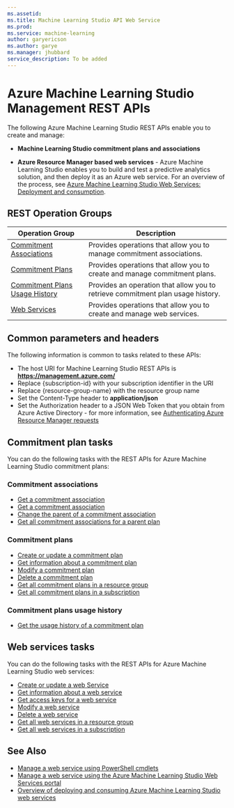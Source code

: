 ```yaml
---
ms.assetid: 
ms.title: Machine Learning Studio API Web Service
ms.prod: 
ms.service: machine-learning
author: garyericson
ms.author: garye
ms.manager: jhubbard
service_description: To be added
---
```


# Azure Machine Learning Studio Management REST APIs

<!--
Microsoft Azure Machine Learning Studio enables you to build and test a predictive analytics solution, and then deploy it as an Azure web service. 
For an overview of the process, see [Azure Machine Learning Studio Web Services: Deployment and consumption](/azure/machine-learning/studio/deploy-consume-web-service-guide).

The following Microsoft Azure Machine Learning Studio REST APIs enable you to create and manage Azure Resource Manager based web services, as well as Machine Learning Studio commitment plans and associations.
-->

The following Azure Machine Learning Studio REST APIs enable you to create and manage:

- **Machine Learning Studio commitment plans and associations**

- **Azure Resource Manager based web services** - Azure Machine Learning Studio enables you to build and test a predictive analytics solution, and then deploy it as an Azure web service. 
For an overview of the process, see [Azure Machine Learning Studio Web Services: Deployment and consumption](/azure/machine-learning/studio/deploy-consume-web-service-guide).


<!--
For information common to all these APIs, see [Common parameters and headers](common-parameters-headers.md)
-->

## REST Operation Groups

| Operation Group | Description |
|-----------------|-------------|
|  [Commitment Associations](~/docs-ref-autogen/machinelearning/commitmentassociations.json) | Provides operations that allow you to manage commitment associations. |
|  [Commitment Plans](~/docs-ref-autogen/machinelearning/commitmentplans.json) | Provides operations that allow you to create and manage commitment plans. |
|  [Commitment Plans Usage History](~/docs-ref-autogen/machinelearning/usagehistory.json) | Provides an operation that allow you to retrieve commitment plan usage history. |
|  [Web Services](~/docs-ref-autogen/machinelearning/webservices.json) | Provides operations that allow you to create and manage web services. |

## Common parameters and headers

The following information is common to tasks related to these APIs:

- The host URI for Machine Learning Studio REST APIs is **https://management.azure.com/**
- Replace {subscription-id} with your subscription identifier in the URI
- Replace {resource-group-name} with the resource group name
- Set the Content-Type header to **application/json**
- Set the Authorization header to a JSON Web Token that you obtain from Azure Active Directory - 
  for more information, see [Authenticating Azure Resource Manager requests](https://msdn.microsoft.com/library/azure/dn790557.aspx)

## Commitment plan tasks
You can do the following tasks with the REST APIs for Azure Machine Learning Studio commitment plans:

### Commitment associations
- [Get a commitment association](~/docs-ref-autogen/machinelearning/commitmentassociations.json#CommitmentAssociations_Get)
- [Get a commitment association](~/docs-ref-autogen/machinelearning/commitmentassociations.json/Get)
- [Change the parent of a commitment association](~/docs-ref-autogen/machinelearning/commitmentassociations.json#CommitmentAssociations_Move)
- [Get all commitment associations for a parent plan](~/docs-ref-autogen/machinelearning/commitmentassociations.json#CommitmentAssociations_List)

### Commitment plans
- [Create or update a commitment plan](~/docs-ref-autogen/machinelearning/commitmentplans.json#CommitmentPlans_CreateOrUpdate)
- [Get information about a commitment plan](~/docs-ref-autogen/machinelearning/commitmentplans.json#CommitmentPlans_Get)
- [Modify a commitment plan](~/docs-ref-autogen/machinelearning/commitmentplans.json#CommitmentPlans_Patch)
- [Delete a commitment plan](~/docs-ref-autogen/machinelearning/commitmentplans.json#CommitmentPlans_Remove)
- [Get all commitment plans in a resource group](~/docs-ref-autogen/machinelearning/commitmentplans.json#CommitmentPlans_ListInResourceGroup)
- [Get all commitment plans in a subscription](~/docs-ref-autogen/machinelearning/commitmentplans.json#CommitmentPlans_List)

### Commitment plans usage history
- [Get the usage history of a commitment plan](~/docs-ref-autogen/machinelearning/usagehistory.json)

## Web services tasks
You can do the following tasks with the REST APIs for Azure Machine Learning Studio web services:

- [Create or update a web Service](~/docs-ref-autogen/machinelearning/webservices.json#WebServices_CreateOrUpdate)
- [Get information about a web service](~/docs-ref-autogen/machinelearning/webservices.json#WebServices_Get)
- [Get access keys for a web service](~/docs-ref-autogen/machinelearning/webservices.json#WebServices_ListKeys)
- [Modify a web service](~/docs-ref-autogen/machinelearning/webservices.json#WebServices_Patch)
- [Delete a web service](~/docs-ref-autogen/machinelearning/webservices.json#WebServices_Remove)
- [Get all web services in a resource group](~/docs-ref-autogen/machinelearning/webservices.json#WebServices_ListByResourceGroup)
- [Get all web services in a subscription](~/docs-ref-autogen/machinelearning/webservices.json#WebServices_List)


## See Also

- [Manage a web service using PowerShell cmdlets](/powershell/resourcemanager/azurerm.machinelearning/v0.11.0/azurerm.machinelearning)
- [Manage a web service using the Azure Machine Learning Studio Web Services portal](/azure/machine-learning/studio/manage-new-webservice)
- [Overview of deploying and consuming Azure Machine Learning Studio web services](/azure/machine-learning/studio/deploy-consume-web-service-guide)
